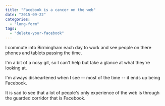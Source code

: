 ```yaml
---
title: "Facebook is a cancer on the web"
date: "2015-09-22"
categories: 
  - "long-form"
tags: 
  - "delete-your-facebook"
---
```


I commute into Birmingham each day to work and see people on there phones and tablets passing the time.

I'm a bit of a nosy git, so I can't help but take a glance at what they're looking at.

I'm always disheartened when I see -- most of the time -- it ends up being Facebook.

It is sad to see that a lot of people's only experience of the web is through the guarded corridor that is Facebook.
